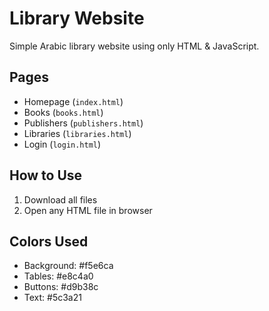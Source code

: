 # Library Website

Simple Arabic library website using only HTML & JavaScript.

## Pages
- Homepage (`index.html`)
- Books (`books.html`)
- Publishers (`publishers.html`)
- Libraries (`libraries.html`)
- Login (`login.html`)

## How to Use
1. Download all files
2. Open any HTML file in browser

## Colors Used
- Background: #f5e6ca
- Tables: #e8c4a0
- Buttons: #d9b38c
- Text: #5c3a21
